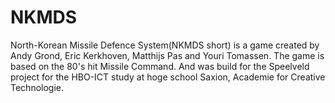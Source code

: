 # NKMDS
North-Korean Missile Defence System(NKMDS short) is a game created by Andy Grond, Eric Kerkhoven, Matthijs Pas and Youri Tomassen. The game is based on the 80's hit Missile Command. And was build for the Speelveld project for the HBO-ICT study at hoge school Saxion, Academie for Creative Technologie.
